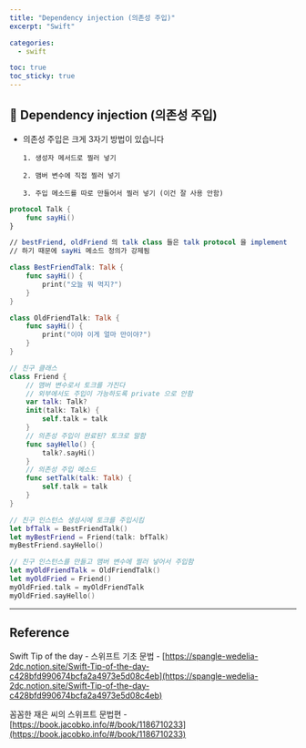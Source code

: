 ```yaml
---
title: "Dependency injection (의존성 주입)"
excerpt: "Swift"

categories:
  - swift

toc: true
toc_sticky: true
---
```


## 🔷 Dependency injection (의존성 주입)

- 의존성 주입은 크게 3자기 방법이 있습니다

      1. 생성자 메서드로 찔러 넣기

      2. 맴버 변수에 직접 찔러 넣기

      3. 주입 메소드를 따로 만들어서 찔러 넣기 (이건 잘 사용 안함)

```swift
protocol Talk {
	func sayHi()
}

// bestFriend, oldFriend 의 talk class 들은 talk protocol 을 implement
// 하기 때문에 sayHi 메소드 정의가 강제됨

class BestFriendTalk: Talk {
	func sayHi() {
		print("오늘 뭐 먹지?")
	}
}

class OldFriendTalk: Talk {
	func sayHi() {
		print("이야 이게 얼마 만이야?")
	}
}

// 친구 클래스
class Friend {
	// 맴버 변수로서 토크를 가진다
	// 외부에서도 주입이 가능하도록 private 으로 안함
	var talk: Talk?
	init(talk: Talk) {
		self.talk = talk
	}
	// 의존성 주입이 완료된? 토크로 말함
	func sayHello() {
		talk?.sayHi()
	}
	// 의존성 주입 메소드
	func setTalk(talk: Talk) {
		self.talk = talk
	}
}

// 친구 인스턴스 생성시에 토크를 주입시킴
let bfTalk = BestFriendTalk()
let myBestFriend = Friend(talk: bfTalk)
myBestFriend.sayHello()

// 친구 인스턴스를 만들고 맴버 변수에 찔러 넣어서 주입함
let myOldFriendTalk = OldFriendTalk()
let myOldFried = Friend()
myOldFried.talk = myOldFriendTalk
myOldFried.sayHello()

```

---

<!-- 🔶 🔷 📌 🔑 👉 -->

## Reference

Swift Tip of the day - 스위프트 기초 문법 - [https://spangle-wedelia-2dc.notion.site/Swift-Tip-of-the-day-c428bfd990674bcfa2a4973e5d08c4eb](https://spangle-wedelia-2dc.notion.site/Swift-Tip-of-the-day-c428bfd990674bcfa2a4973e5d08c4eb)

꼼꼼한 재은 씨의 스위프트 문법편 - [https://book.jacobko.info/#/book/1186710233](https://book.jacobko.info/#/book/1186710233)
